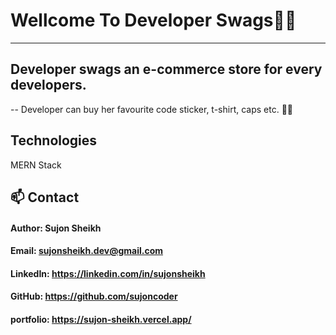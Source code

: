 # **Wellcome To Developer Swags👨‍💻**
----------------------

## Developer swags an e-commerce store for every developers.
-- Developer can buy her favourite code sticker, t-shirt, caps etc. 👨‍💻

## Technologies
MERN Stack


## 📫 Contact
#### Author: Sujon Sheikh
#### Email: sujonsheikh.dev@gmail.com
#### LinkedIn: https://linkedin.com/in/sujonsheikh
#### GitHub: https://github.com/sujoncoder
#### portfolio: https://sujon-sheikh.vercel.app/
